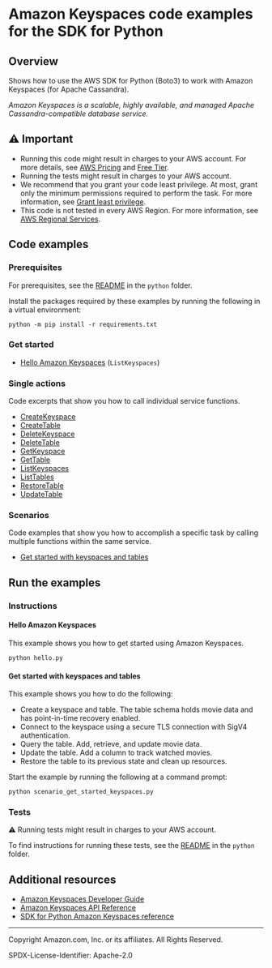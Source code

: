 # Amazon Keyspaces code examples for the SDK for Python

## Overview

Shows how to use the AWS SDK for Python (Boto3) to work with Amazon Keyspaces (for Apache Cassandra).

<!--custom.overview.start-->
<!--custom.overview.end-->

_Amazon Keyspaces is a scalable, highly available, and managed Apache Cassandra-compatible database service._

## ⚠ Important

* Running this code might result in charges to your AWS account. For more details, see [AWS Pricing](https://aws.amazon.com/pricing/) and [Free Tier](https://aws.amazon.com/free/).
* Running the tests might result in charges to your AWS account.
* We recommend that you grant your code least privilege. At most, grant only the minimum permissions required to perform the task. For more information, see [Grant least privilege](https://docs.aws.amazon.com/IAM/latest/UserGuide/best-practices.html#grant-least-privilege).
* This code is not tested in every AWS Region. For more information, see [AWS Regional Services](https://aws.amazon.com/about-aws/global-infrastructure/regional-product-services).

<!--custom.important.start-->
<!--custom.important.end-->

## Code examples

### Prerequisites

For prerequisites, see the [README](../../README.md#Prerequisites) in the `python` folder.

Install the packages required by these examples by running the following in a virtual environment:

```
python -m pip install -r requirements.txt
```

<!--custom.prerequisites.start-->
<!--custom.prerequisites.end-->

### Get started

- [Hello Amazon Keyspaces](hello.py#L4) (`ListKeyspaces`)


### Single actions

Code excerpts that show you how to call individual service functions.

- [CreateKeyspace](keyspace.py#L32)
- [CreateTable](keyspace.py#L109)
- [DeleteKeyspace](keyspace.py#L277)
- [DeleteTable](keyspace.py#L256)
- [GetKeyspace](keyspace.py#L57)
- [GetTable](keyspace.py#L147)
- [ListKeyspaces](keyspace.py#L86)
- [ListTables](keyspace.py#L177)
- [RestoreTable](keyspace.py#L224)
- [UpdateTable](keyspace.py#L199)

### Scenarios

Code examples that show you how to accomplish a specific task by calling multiple
functions within the same service.

- [Get started with keyspaces and tables](scenario_get_started_keyspaces.py)


<!--custom.examples.start-->
<!--custom.examples.end-->

## Run the examples

### Instructions


<!--custom.instructions.start-->
<!--custom.instructions.end-->

#### Hello Amazon Keyspaces

This example shows you how to get started using Amazon Keyspaces.

```
python hello.py
```


#### Get started with keyspaces and tables

This example shows you how to do the following:

- Create a keyspace and table. The table schema holds movie data and has point-in-time recovery enabled.
- Connect to the keyspace using a secure TLS connection with SigV4 authentication.
- Query the table. Add, retrieve, and update movie data.
- Update the table. Add a column to track watched movies.
- Restore the table to its previous state and clean up resources.

<!--custom.scenario_prereqs.keyspaces_Scenario_GetStartedKeyspaces.start-->
<!--custom.scenario_prereqs.keyspaces_Scenario_GetStartedKeyspaces.end-->

Start the example by running the following at a command prompt:

```
python scenario_get_started_keyspaces.py
```


<!--custom.scenarios.keyspaces_Scenario_GetStartedKeyspaces.start-->
<!--custom.scenarios.keyspaces_Scenario_GetStartedKeyspaces.end-->

### Tests

⚠ Running tests might result in charges to your AWS account.


To find instructions for running these tests, see the [README](../../README.md#Tests)
in the `python` folder.



<!--custom.tests.start-->
<!--custom.tests.end-->

## Additional resources

- [Amazon Keyspaces Developer Guide](https://docs.aws.amazon.com/keyspaces/latest/devguide/what-is-keyspaces.html)
- [Amazon Keyspaces API Reference](https://docs.aws.amazon.com/keyspaces/latest/APIReference/Welcome.html)
- [SDK for Python Amazon Keyspaces reference](https://boto3.amazonaws.com/v1/documentation/api/latest/reference/services/keyspaces.html)

<!--custom.resources.start-->
<!--custom.resources.end-->

---

Copyright Amazon.com, Inc. or its affiliates. All Rights Reserved.

SPDX-License-Identifier: Apache-2.0